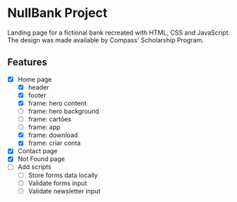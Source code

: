 # NullBank Project

Landing page for a fictional bank recreated with HTML, CSS and JavaScript.
The design was made available by Compass' Scholarship Program.

## Features
- [x] Home page
    - [x] header
    - [x] footer
    - [x] frame: hero content
    - [ ] frame: hero background
    - [ ] frame: cartões
    - [ ] frame: app
    - [x] frame: download
    - [x] frame: criar conta
- [x] Contact page
- [x] Not Found page
- [ ] Add scripts
    - [ ] Store forms data locally
    - [ ] Validate forms input
    - [ ] Validate newsletter input